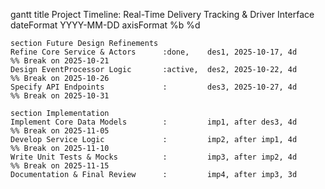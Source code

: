 gantt
    title Project Timeline: Real-Time Delivery Tracking & Driver Interface
    dateFormat  YYYY-MM-DD
    axisFormat %b %d
   
    section Future Design Refinements
    Refine Core Service & Actors      :done,    des1, 2025-10-17, 4d
    %% Break on 2025-10-21
    Design EventProcessor Logic       :active,  des2, 2025-10-22, 4d
    %% Break on 2025-10-26
    Specify API Endpoints             :         des3, 2025-10-27, 4d
    %% Break on 2025-10-31
   
    section Implementation
    Implement Core Data Models        :         imp1, after des3, 4d
    %% Break on 2025-11-05
    Develop Service Logic             :         imp2, after imp1, 4d
    %% Break on 2025-11-10
    Write Unit Tests & Mocks          :         imp3, after imp2, 4d
    %% Break on 2025-11-15
    Documentation & Final Review      :         imp4, after imp3, 3d
